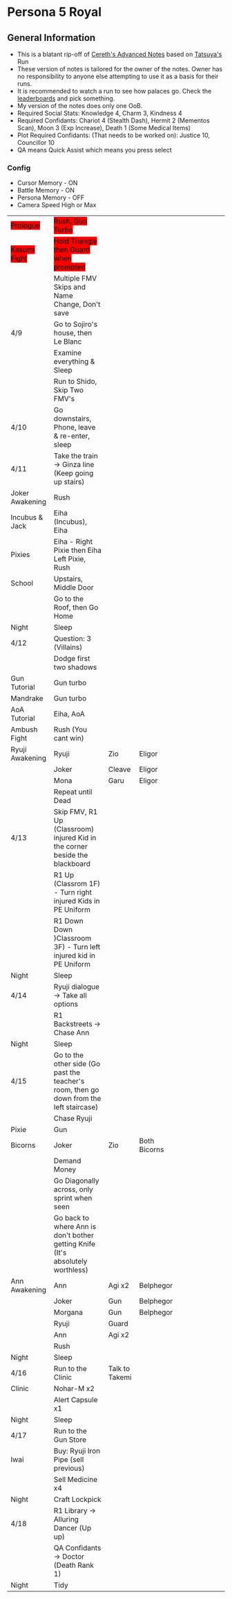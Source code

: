 # Persona 5 Royal

## General Information
  * This is a blatant rip-off of [Cereth's Advanced Notes][1] based on [Tatsuya's][2] Run
  * These version of notes is tailored for the owner of the notes. Owner has no responsibility to anyone else attempting to use it as a basis for their runs.
  * It is recommended to watch a run to see how palaces go. Check the [leaderboards][3] and pick something.
  * My version of the notes does only one OoB.
  * Required Social Stats: Knowledge 4, Charm 3, Kindness 4
  * Required Confidants: Chariot 4 (Stealth Dash), Hermit 2 (Mementos Scan), Moon 3 (Exp Increase), Death 1 (Some Medical Items)
  * Plot Required Confidants: (That needs to be worked on): Justice 10, Councillor 10
  * QA means Quick Assist which means you press select

### Config
  * Cursor Memory - ON
  * Battle Memory - ON
  * Persona Memory - OFF
  * Camera Speed High or Max

| | | | | | | | | | | |
|---|---|---|---|---|---|---|---|---|---|---|
|<span style="background-color: #FF0000; color: #000000;">Prologue</span>|<span style="background-color: #FF0000; color: #000000;"> Rush, Gun Turbo </span>|
|<span style="background-color: #FF0000; color: #000000;"> Kasumi Fight </span>|<span style="background-color: #FF0000; color: #000000;"> Hold Triangle then Guard when prompted </span>|
| | Multiple FMV Skips and Name Change, Don't save |
| 4/9 | Go to Sojiro's house, then Le Blanc |
| | Examine everything & Sleep |
| | Run to Shido, Skip Two FMV's |
| 4/10 | Go downstairs, Phone, leave & re-enter, sleep |
| 4/11 | Take the train -> Ginza line (Keep going up stairs) |
| Joker Awakening | Rush |
| Incubus & Jack | Eiha (Incubus), Eiha |
| Pixies | Eiha - Right Pixie then Eiha Left Pixie, Rush |
| School | Upstairs, Middle Door |
| | Go to the Roof, then Go Home |
| Night | Sleep |
| 4/12 | Question: 3 (Villains)
| | Dodge first two shadows
| Gun Tutorial | Gun turbo |
| Mandrake | Gun turbo |
| AoA Tutorial | Eiha, AoA |
| Ambush Fight | Rush (You cant win) |
| Ryuji Awakening | Ryuji | Zio | Eligor |
| | Joker | Cleave | Eligor |
| | Mona | Garu | Eligor |
| | Repeat until Dead |
| 4/13 | Skip FMV, R1 Up (Classroom) injured Kid in the corner beside the blackboard |
| | R1 Up (Classrom 1F) - Turn right injured Kids in PE Uniform
| | R1 Down Down )Classroom 3F) - Turn left injured kid in PE Uniform
| Night | Sleep |
| 4/14 | Ryuji dialogue -> Take all options |
| | R1 Backstreets -> Chase Ann | 
| Night | Sleep |
| 4/15 | Go to the other side (Go past the teacher's room, then go down from the left staircase) |
| | Chase Ryuji |
| Pixie | Gun |
| Bicorns | Joker | Zio | Both Bicorns |
| | Demand Money |
| | Go Diagonally across, only sprint when seen |
| | Go back to where Ann is don't bother getting Knife (It's absolutely worthless) |
| Ann Awakening | Ann | Agi x2 | Belphegor |
| | Joker | Gun | Belphegor |
| | Morgana | Gun | Belphegor |
| | Ryuji | Guard |
| | Ann | Agi x2 |
| | Rush |
| Night | Sleep |
| 4/16 | Run to the Clinic | Talk to Takemi |
| Clinic | Nohar-M x2 | 
| | Alert Capsule x1 |
| Night | Sleep |
| 4/17 | Run to the Gun Store |
| Iwai | Buy: Ryuji Iron Pipe (sell previous) |
| | Sell Medicine x4 |
| Night | Craft Lockpick |
| 4/18 | R1 Library -> Alluring Dancer (Up up)
| | QA Confidants -> Doctor (Death Rank 1)
| Night | Tidy |

<span style="background-color: #FF0000; color: #000000;"></span>



  [1]: https://bit.ly/p5r-advanced
  [2]: https://twitch.tv/tatsuyaact
  [3]: https://speedrun.com/p5r